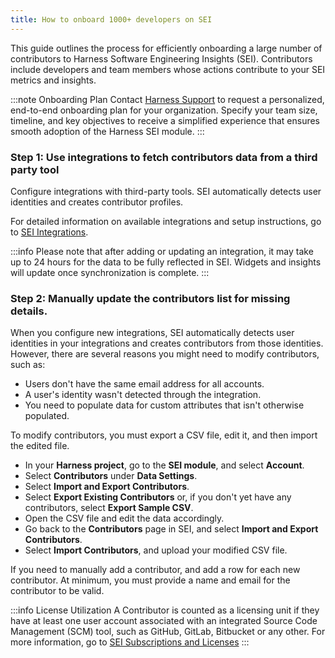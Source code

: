 ```yaml
---
title: How to onboard 1000+ developers on SEI
---
```

This guide outlines the process for efficiently onboarding a large number of contributors to Harness Software Engineering Insights (SEI). Contributors include developers and team members whose actions contribute to your SEI metrics and insights.

:::note Onboarding Plan
Contact [Harness Support](mailto:support@harness.io) to request a personalized, end-to-end onboarding plan for your organization. Specify your team size, timeline, and key objectives to receive a simplified experience that ensures smooth adoption of the Harness SEI module.
:::

### Step 1: Use integrations to fetch contributors data from a third party tool

Configure integrations with third-party tools. SEI automatically detects user identities and creates contributor profiles.

For detailed information on available integrations and setup instructions, go to [SEI Integrations](/docs/software-engineering-insights/sei-integrations/sei-integrations-overview). 

:::info
Please note that after adding or updating an integration, it may take up to 24 hours for the data to be fully reflected in SEI. Widgets and insights will update once synchronization is complete.
:::

### Step 2: Manually update the contributors list for missing details.

When you configure new integrations, SEI automatically detects user identities in your integrations and creates contributors from those identities. However, there are several reasons you might need to modify contributors, such as:

* Users don't have the same email address for all accounts.
* A user's identity wasn't detected through the integration.
* You need to populate data for custom attributes that isn't otherwise populated.

To modify contributors, you must export a CSV file, edit it, and then import the edited file.

* In your **Harness project**, go to the **SEI module**, and select **Account**.
* Select **Contributors** under **Data Settings**.
* Select **Import and Export Contributors**.
* Select **Export Existing Contributors** or, if you don't yet have any contributors, select **Export Sample CSV**.
* Open the CSV file and edit the data accordingly.
* Go back to the **Contributors** page in SEI, and select **Import and Export Contributors**.
* Select **Import Contributors**, and upload your modified CSV file.

If you need to manually add a contributor, and add a row for each new contributor. At minimum, you must provide a name and email for the contributor to be valid.

:::info License Utilization
A Contributor is counted as a licensing unit if they have at least one user account associated with an integrated Source Code Management (SCM) tool, such as GitHub, GitLab, Bitbucket or any other. For more information, go to [SEI Subscriptions and Licenses](/docs/software-engineering-insights/get-started/sei-subscription-and-licensing)
:::